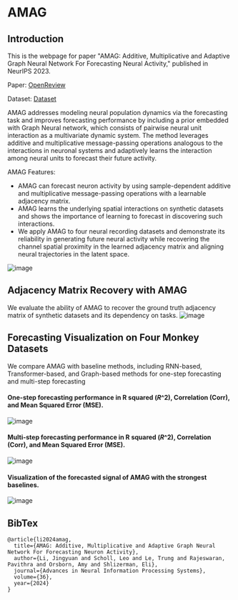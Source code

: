 # AMAG
## Introduction
This is the webpage for paper "AMAG: Additive, Multiplicative and Adaptive Graph Neural Network For Forecasting Neural Activity," published in NeurIPS 2023.

Paper: 
[OpenReview](https://openreview.net/forum?id=7ntI4kcoqG) 

Dataset:
[Dataset](https://zenodo.org/doi/10.5281/zenodo.10139709)


AMAG addresses modeling neural population dynamics via the forecasting task and improves forecasting performance by including a prior embedded with Graph Neural network, which consists of pairwise neural unit interaction as a multivariate dynamic system. The method leverages additive and multiplicative message-passing operations analogous to the interactions in neuronal systems and adaptively learns the interaction among neural units to forecast their future activity. 

AMAG Features:

- AMAG can forecast neuron activity by using sample-dependent additive and multiplicative message-passing operations with a learnable adjacency matrix.
- AMAG learns the underlying spatial interactions on synthetic datasets and shows the importance of learning to forecast in discovering such interactions.
- We apply AMAG to four neural recording datasets and demonstrate its reliability in generating future neural activity while recovering the channel spatial proximity in the learned adjacency matrix and aligning neural trajectories in the latent space.

![image](https://github.com/christincha/AMAG/assets/27986186/0625055d-0619-4fec-bb72-af42edfbf12d)


## Adjacency Matrix Recovery with AMAG
We evaluate the ability of AMAG to recover the ground truth adjacency matrix of synthetic datasets and its dependency on tasks.
![image](https://github.com/christincha/AMAG/assets/27986186/535172d7-8fe0-4b09-8fda-d22a983f1a53)


## Forecasting Visualization on Four Monkey Datasets
We compare AMAG with baseline methods, including RNN-based, Transformer-based, and Graph-based methods for one-step forecasting and multi-step forecasting
#### One-step forecasting performance in R squared ($R\^2$), Correlation (Corr), and Mean Squared Error (MSE).
![image](https://github.com/christincha/AMAG/assets/27986186/3cb40c18-d32c-4f2f-881e-9ce7e3679d6c)

#### Multi-step forecasting performance in R squared ($R\^2$), Correlation (Corr), and Mean Squared Error (MSE).
![image](https://github.com/christincha/AMAG/assets/27986186/0da625b1-99d2-4676-9dd0-affee9b99c29)


#### Visualization of the forecasted signal of AMAG with the strongest baselines.
![image](https://github.com/christincha/AMAG/assets/27986186/49833ebb-47e9-4347-91a4-baade35fa7f7)

## BibTex

    @article{li2024amag,
      title={AMAG: Additive, Multiplicative and Adaptive Graph Neural Network For Forecasting Neuron Activity},
      author={Li, Jingyuan and Scholl, Leo and Le, Trung and Rajeswaran, Pavithra and Orsborn, Amy and Shlizerman, Eli},
      journal={Advances in Neural Information Processing Systems},
      volume={36},
      year={2024}
    }

